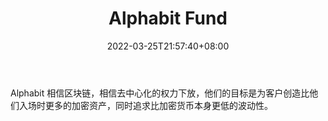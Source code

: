 ﻿---
weight: 
title: "Alphabit Fund"
description: "Alphabit 相信区块链，相信去中心化的权力下放，他们的目标是为客户创造比他们入场时更多的加密资产，同时追求比加密货币本身更低的波动性"
date: 2022-03-25T21:57:40+08:00
lastmod: 2022-03-25T16:45:40+08:00
draft: false
authors: ["Metabd"]
featuredImage: "alphabit-fund.png"
link: ""
tags: ["投资机构","Alphabit Fund"]
categories: ["navigation"]
navigation: ["投资机构"]
lightgallery: true
toc: true
pinned: false
recommend: false
recommend1: false
---
Alphabit 相信区块链，相信去中心化的权力下放，他们的目标是为客户创造比他们入场时更多的加密资产，同时追求比加密货币本身更低的波动性。
